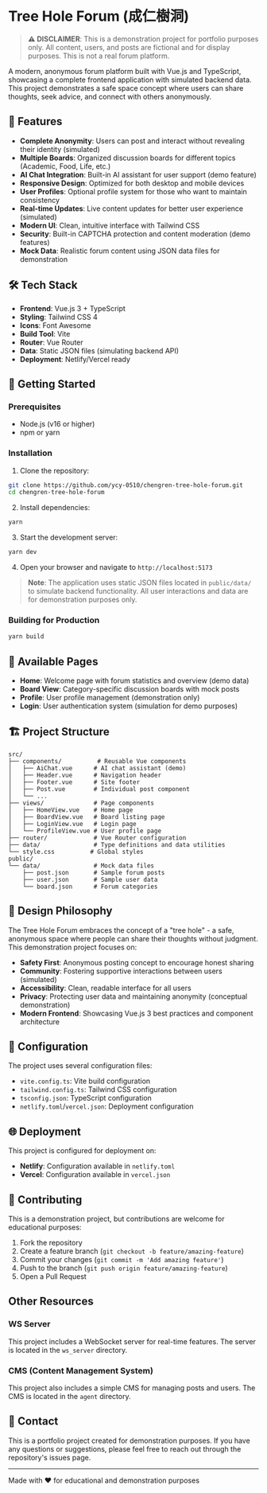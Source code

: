 # Tree Hole Forum (成仁樹洞)

> **⚠️ DISCLAIMER**: This is a demonstration project for portfolio purposes only. All content, users, and posts are fictional and for display purposes. This is not a real forum platform.

A modern, anonymous forum platform built with Vue.js and TypeScript, showcasing a complete frontend application with simulated backend data. This project demonstrates a safe space concept where users can share thoughts, seek advice, and connect with others anonymously.

## 🌟 Features

- **Complete Anonymity**: Users can post and interact without revealing their identity (simulated)
- **Multiple Boards**: Organized discussion boards for different topics (Academic, Food, Life, etc.)
- **AI Chat Integration**: Built-in AI assistant for user support (demo feature)
- **Responsive Design**: Optimized for both desktop and mobile devices
- **User Profiles**: Optional profile system for those who want to maintain consistency
- **Real-time Updates**: Live content updates for better user experience (simulated)
- **Modern UI**: Clean, intuitive interface with Tailwind CSS
- **Security**: Built-in CAPTCHA protection and content moderation (demo features)
- **Mock Data**: Realistic forum content using JSON data files for demonstration

## 🛠️ Tech Stack

- **Frontend**: Vue.js 3 + TypeScript
- **Styling**: Tailwind CSS 4
- **Icons**: Font Awesome
- **Build Tool**: Vite
- **Router**: Vue Router
- **Data**: Static JSON files (simulating backend API)
- **Deployment**: Netlify/Vercel ready

## 🚀 Getting Started

### Prerequisites

- Node.js (v16 or higher)
- npm or yarn

### Installation

1. Clone the repository:
```bash
git clone https://github.com/ycy-0510/chengren-tree-hole-forum.git
cd chengren-tree-hole-forum
```

2. Install dependencies:
```bash
yarn
```

3. Start the development server:
```bash
yarn dev
```

4. Open your browser and navigate to `http://localhost:5173`

> **Note**: The application uses static JSON files located in `public/data/` to simulate backend functionality. All user interactions and data are for demonstration purposes only.

### Building for Production

```bash
yarn build
```

## 📱 Available Pages

- **Home**: Welcome page with forum statistics and overview (demo data)
- **Board View**: Category-specific discussion boards with mock posts
- **Profile**: User profile management (demonstration only)
- **Login**: User authentication system (simulation for demo purposes)

## 🏗️ Project Structure

```
src/
├── components/          # Reusable Vue components
│   ├── AiChat.vue      # AI chat assistant (demo)
│   ├── Header.vue      # Navigation header
│   ├── Footer.vue      # Site footer
│   ├── Post.vue        # Individual post component
│   └── ...
├── views/              # Page components
│   ├── HomeView.vue    # Home page
│   ├── BoardView.vue   # Board listing page
│   ├── LoginView.vue   # Login page
│   └── ProfileView.vue # User profile page
├── router/             # Vue Router configuration
├── data/               # Type definitions and data utilities
└── style.css          # Global styles
public/
└── data/               # Mock data files
    ├── post.json       # Sample forum posts
    ├── user.json       # Sample user data
    └── board.json      # Forum categories
```

## 🎨 Design Philosophy

The Tree Hole Forum embraces the concept of a "tree hole" - a safe, anonymous space where people can share their thoughts without judgment. This demonstration project focuses on:

- **Safety First**: Anonymous posting concept to encourage honest sharing
- **Community**: Fostering supportive interactions between users (simulated)
- **Accessibility**: Clean, readable interface for all users
- **Privacy**: Protecting user data and maintaining anonymity (conceptual demonstration)
- **Modern Frontend**: Showcasing Vue.js 3 best practices and component architecture

## 🔧 Configuration

The project uses several configuration files:

- `vite.config.ts`: Vite build configuration
- `tailwind.config.ts`: Tailwind CSS configuration
- `tsconfig.json`: TypeScript configuration
- `netlify.toml`/`vercel.json`: Deployment configuration

## 🌐 Deployment

This project is configured for deployment on:

- **Netlify**: Configuration available in `netlify.toml`
- **Vercel**: Configuration available in `vercel.json`

## 🤝 Contributing

This is a demonstration project, but contributions are welcome for educational purposes:

1. Fork the repository
2. Create a feature branch (`git checkout -b feature/amazing-feature`)
3. Commit your changes (`git commit -m 'Add amazing feature'`)
4. Push to the branch (`git push origin feature/amazing-feature`)
5. Open a Pull Request

## Other Resources
### WS Server
This project includes a WebSocket server for real-time features. The server is located in the `ws_server` directory.

### CMS (Content Management System)
This project also includes a simple CMS for managing posts and users. The CMS is located in the `agent` directory.

## 📧 Contact

This is a portfolio project created for demonstration purposes. If you have any questions or suggestions, please feel free to reach out through the repository's issues page.

---

Made with ❤️ for educational and demonstration purposes